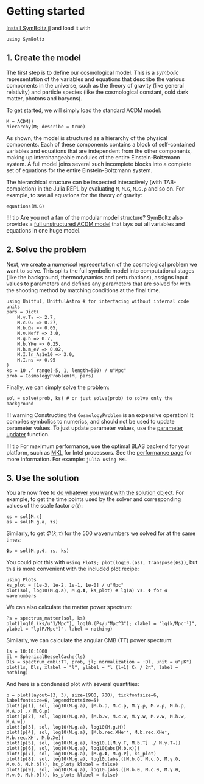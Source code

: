 # Getting started

[Install SymBoltz.jl](@ref "Installation") and load it with
```@example getting_started
using SymBoltz
```

## 1. Create the model

The first step is to define our cosmological model.
This is a *symbolic* representation of the variables and equations that describe the various components in the universe, such as the theory of gravity (like general relativity) and particle species (like the cosmological constant, cold dark matter, photons and baryons).

To get started, we will simply load the standard ΛCDM model:
```@example getting_started
M = ΛCDM()
hierarchy(M; describe = true)
```
As shown, the model is structured as a hierarchy of the physical components.
Each of these components contains a block of self-contained variables and equations that are independent from the other components, making up interchangeable modules of the entire Einstein-Boltzmann system.
A full model joins several such incomplete blocks into a complete set of equations for the entire Einstein-Boltzmann system.

The hierarchical structure can be inspected interactively (with TAB-completion) in the Julia REPL by evaluating `M`, `M.G`, `M.G.ρ` and so on.
For example, to see all equations for the theory of gravity:
```@example getting_started
equations(M.G)
```

!!! tip
    Are you not a fan of the modular model structure?
    SymBoltz also provides a [full unstructured ΛCDM model](@ref "Unstructured ΛCDM model") that lays out all variables and equations in one huge model.

## 2. Solve the problem

Next, we create a *numerical* representation of the cosmological problem we want to solve.
This splits the full symbolic model into computational stages (like the background, thermodynamics and perturbations), assigns input values to parameters and defines any parameters that are solved for with the shooting method by matching conditions at the final time.
```@example getting_started
using Unitful, UnitfulAstro # for interfacing without internal code units
pars = Dict(
    M.γ.T₀ => 2.7,
    M.c.Ω₀ => 0.27,
    M.b.Ω₀ => 0.05,
    M.ν.Neff => 3.0,
    M.g.h => 0.7,
    M.b.YHe => 0.25,
    M.h.m_eV => 0.02,
    M.I.ln_As1e10 => 3.0,
    M.I.ns => 0.95
)
ks = 10 .^ range(-5, 1, length=500) / u"Mpc"
prob = CosmologyProblem(M, pars)
```
Finally, we can simply solve the problem:

```@example getting_started
sol = solve(prob, ks) # or just solve(prob) to solve only the background
```

!!! warning
    Constructing the `CosmologyProblem` is an expensive operation!
    It compiles symbolics to numerics, and should not be used to update parameter values.
    To just update parameter values, use the [parameter updater](@ref "Updating the parameters") function.

!!! tip
    For maximum performance, use the optimal BLAS backend for your platform, such as [MKL](https://github.com/JuliaLinearAlgebra/MKL.jl) for Intel processors.
    See the [performance page](@ref "Performance and benchmarks") for more information.
    For example:
    ```julia
    using MKL
    ```

## 3. Use the solution

You are now free to [do whatever you want with the solution object](@ref "Solving models").
For example, to get the time points used by the solver and corresponding values of the scale factor $a(τ)$:
```@example getting_started
τs = sol[M.τ]
as = sol(M.g.a, τs)
```
Similarly, to get $\Phi(k,τ)$ for the 500 wavenumbers we solved for at the same times:
```@example getting_started
Φs = sol(M.g.Φ, τs, ks)
```

You could plot this with `using Plots; plot(log10.(as), transpose(Φs))`, but this is more convenient with the included plot recipe:
```@example getting_started
using Plots
ks_plot = [1e-3, 1e-2, 1e-1, 1e-0] / u"Mpc"
plot(sol, log10(M.g.a), M.g.Φ, ks_plot) # lg(a) vs. Φ for 4 wavenumbers
```

We can also calculate the matter power spectrum:
```@example getting_started
Ps = spectrum_matter(sol, ks)
plot(log10.(ks/u"1/Mpc"), log10.(Ps/u"Mpc^3"); xlabel = "lg(k/Mpc⁻¹)", ylabel = "lg(P/Mpc³)", label = nothing)
```
Similarly, we can calculate the angular CMB (TT) power spectrum:
```@example getting_started
ls = 10:10:1000
jl = SphericalBesselCache(ls)
Dls = spectrum_cmb(:TT, prob, jl; normalization = :Dl, unit = u"μK")
plot(ls, Dls; xlabel = "l", ylabel = "l (l+1) Cₗ / 2π", label = nothing)
```

And here is a condensed plot with several quantities:
```@example getting_started
p = plot(layout=(3, 3), size=(900, 700), tickfontsize=6, labelfontsize=6, legendfontsize=5)
plot!(p[1], sol, log10(M.g.a), [M.b.ρ, M.c.ρ, M.γ.ρ, M.ν.ρ, M.h.ρ, M.Λ.ρ] ./ M.G.ρ)
plot!(p[2], sol, log10(M.g.a), [M.b.w, M.c.w, M.γ.w, M.ν.w, M.h.w, M.Λ.w])
plot!(p[3], sol, log10(M.g.a), log10(M.g.H))
plot!(p[4], sol, log10(M.g.a), [M.b.rec.XHe⁺⁺, M.b.rec.XHe⁺, M.b.rec.XH⁺, M.b.Xe])
plot!(p[5], sol, log10(M.g.a), log10.([M.γ.T, M.b.T] ./ M.γ.T₀))
plot!(p[6], sol, log10(M.g.a), log10(abs(M.b.κ)))
plot!(p[7], sol, log10(M.g.a), [M.g.Φ, M.g.Ψ], ks_plot)
plot!(p[8], sol, log10(M.g.a), log10.(abs.([M.b.δ, M.c.δ, M.γ.δ, M.ν.δ, M.h.δ])), ks_plot; klabel = false)
plot!(p[9], sol, log10(M.g.a), log10.(abs.([M.b.θ, M.c.θ, M.γ.θ, M.ν.θ, M.h.θ])), ks_plot; klabel = false)
```
